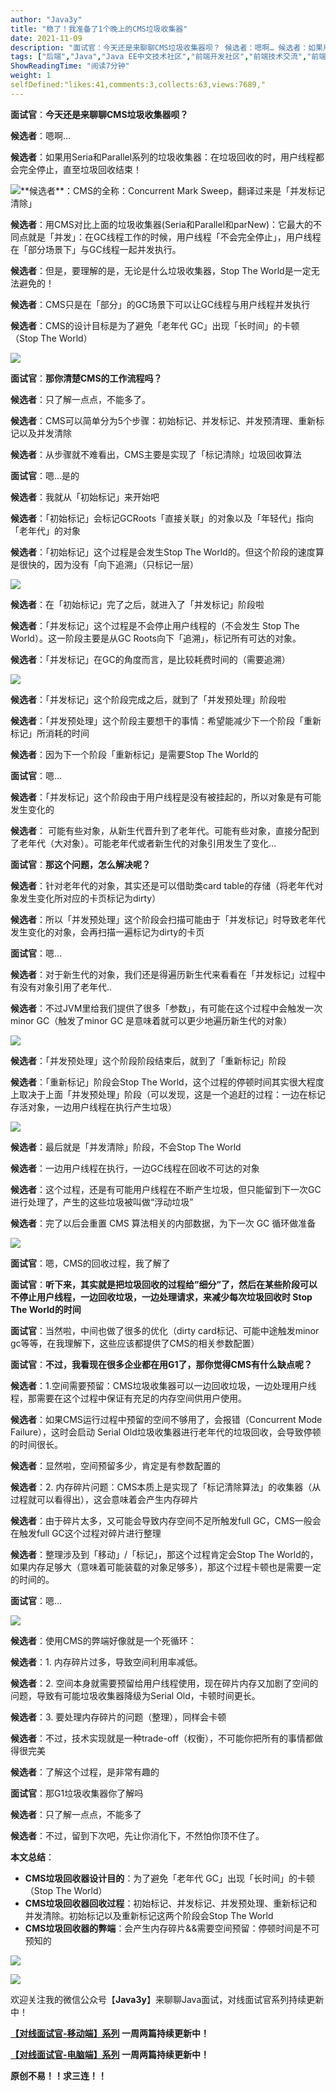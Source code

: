 ```yaml
---
author: "Java3y"
title: "稳了！我准备了1个晚上的CMS垃圾收集器"
date: 2021-11-09
description: "面试官：今天还是来聊聊CMS垃圾收集器呗？ 候选者：嗯啊… 候选者：如果用Seria和Parallel系列的垃圾收集器：在垃圾回收的时，用户线程都会完全停止，直至垃圾回收结束！ 候选者：CMS的全称："
tags: ["后端","Java","Java EE中文技术社区","前端开发社区","前端技术交流","前端框架教程","JavaScript 学习资源","CSS 技巧与最佳实践","HTML5 最新动态","前端工程师职业发展","开源前端项目","前端技术趋势"]
ShowReadingTime: "阅读7分钟"
weight: 1
selfDefined:"likes:41,comments:3,collects:63,views:7689,"
---
```

**面试官**：**今天还是来聊聊CMS垃圾收集器呗？**

**候选者**：嗯啊…

**候选者**：如果用Seria和Parallel系列的垃圾收集器：在垃圾回收的时，用户线程都会完全停止，直至垃圾回收结束！

[![](/images/jueJin/6050a2103a01429.png)](https://link.juejin.cn?target=https%3A%2F%2Ftva1.sinaimg.cn%2Flarge%2F008i3skNgy1gsl6dczaygj30qi0tmdip.jpg "https://tva1.sinaimg.cn/large/008i3skNgy1gsl6dczaygj30qi0tmdip.jpg")**候选者**：CMS的全称：Concurrent Mark Sweep，翻译过来是「并发标记清除」

**候选者**：用CMS对比上面的垃圾收集器(Seria和Parallel和parNew)：它最大的不同点就是「并发」：在GC线程工作的时候，用户线程「不会完全停止」，用户线程在「部分场景下」与GC线程一起并发执行。

**候选者**：但是，要理解的是，无论是什么垃圾收集器，Stop The World是一定无法避免的！

**候选者**：CMS只是在「部分」的GC场景下可以让GC线程与用户线程并发执行

**候选者**：CMS的设计目标是为了避免「老年代 GC」出现「长时间」的卡顿（Stop The World）

[![](/images/jueJin/20be63b78ea244d.png)](https://link.juejin.cn?target=https%3A%2F%2Ftva1.sinaimg.cn%2Flarge%2F008i3skNgy1gtvor6oo8dj60re06gwfk02.jpg "https://tva1.sinaimg.cn/large/008i3skNgy1gtvor6oo8dj60re06gwfk02.jpg")

**面试官**：**那你清楚CMS的工作流程吗？**

**候选者**：只了解一点点，不能多了。

**候选者**：CMS可以简单分为5个步骤：初始标记、并发标记、并发预清理、重新标记以及并发清除

**候选者**：从步骤就不难看出，CMS主要是实现了「标记清除」垃圾回收算法

**面试官**：嗯…是的

**候选者**：我就从「初始标记」来开始吧

**候选者**：「初始标记」会标记GCRoots「直接关联」的对象以及「年轻代」指向「老年代」的对象

**候选者**：「初始标记」这个过程是会发生Stop The World的。但这个阶段的速度算是很快的，因为没有「向下追溯」（只标记一层）

[![](/images/jueJin/f72d37274f2d487.png)](https://link.juejin.cn?target=https%3A%2F%2Ftva1.sinaimg.cn%2Flarge%2F008i3skNgy1gsm40eftqoj31ec0oi7cv.jpg "https://tva1.sinaimg.cn/large/008i3skNgy1gsm40eftqoj31ec0oi7cv.jpg")

**候选者**：在「初始标记」完了之后，就进入了「并发标记」阶段啦

**候选者**：「并发标记」这个过程是不会停止用户线程的（不会发生 Stop The World）。这一阶段主要是从GC Roots向下「追溯」，标记所有可达的对象。

**候选者**：「并发标记」在GC的角度而言，是比较耗费时间的（需要追溯）

[![](/images/jueJin/a50ecdea4efe46a.png)](https://link.juejin.cn?target=https%3A%2F%2Ftva1.sinaimg.cn%2Flarge%2F008i3skNgy1gsm40366ztj31f00o8k0g.jpg "https://tva1.sinaimg.cn/large/008i3skNgy1gsm40366ztj31f00o8k0g.jpg")

**候选者**：「并发标记」这个阶段完成之后，就到了「并发预处理」阶段啦

**候选者**：「并发预处理」这个阶段主要想干的事情：希望能减少下一个阶段「重新标记」所消耗的时间

**候选者**：因为下一个阶段「重新标记」是需要Stop The World的

**面试官**：嗯…

**候选者**：「并发标记」这个阶段由于用户线程是没有被挂起的，所以对象是有可能发生变化的

**候选者**： 可能有些对象，从新生代晋升到了老年代。可能有些对象，直接分配到了老年代（大对象）。可能老年代或者新生代的对象引用发生了变化…

**面试官**：**那这个问题，怎么解决呢？**

**候选者**：针对老年代的对象，其实还是可以借助类card table的存储（将老年代对象发生变化所对应的卡页标记为dirty）

**候选者**：所以「并发预处理」这个阶段会扫描可能由于「并发标记」时导致老年代发生变化的对象，会再扫描一遍标记为dirty的卡页

**面试官**：嗯…

**候选者**：对于新生代的对象，我们还是得遍历新生代来看看在「并发标记」过程中有没有对象引用了老年代..

**候选者**：不过JVM里给我们提供了很多「参数」，有可能在这个过程中会触发一次 minor GC（触发了minor GC 是意味着就可以更少地遍历新生代的对象）

[![](/images/jueJin/8fb44ec1721b4d9.png)](https://link.juejin.cn?target=https%3A%2F%2Ftva1.sinaimg.cn%2Flarge%2F008i3skNgy1gsm4es0t9vj31m00r0tjy.jpg "https://tva1.sinaimg.cn/large/008i3skNgy1gsm4es0t9vj31m00r0tjy.jpg")

**候选者**：「并发预处理」这个阶段阶段结束后，就到了「重新标记」阶段

**候选者**：「重新标记」阶段会Stop The World，这个过程的停顿时间其实很大程度上取决于上面「并发预处理」阶段（可以发现，这是一个追赶的过程：一边在标记存活对象，一边用户线程在执行产生垃圾）

[![](/images/jueJin/c4ae1b4231d444d.png)](https://link.juejin.cn?target=https%3A%2F%2Ftva1.sinaimg.cn%2Flarge%2F008i3skNgy1gsm4mglbrcj31ls0py47v.jpg "https://tva1.sinaimg.cn/large/008i3skNgy1gsm4mglbrcj31ls0py47v.jpg")

**候选者**：最后就是「并发清除」阶段，不会Stop The World

**候选者**：一边用户线程在执行，一边GC线程在回收不可达的对象

**候选者**：这个过程，还是有可能用户线程在不断产生垃圾，但只能留到下一次GC 进行处理了，产生的这些垃圾被叫做“浮动垃圾”

**候选者**：完了以后会重置 CMS 算法相关的内部数据，为下一次 GC 循环做准备

[![](/images/jueJin/7fc8672a3229474.png)](https://link.juejin.cn?target=https%3A%2F%2Ftva1.sinaimg.cn%2Flarge%2F008i3skNgy1gsm4pj0fc6j31n40re13a.jpg "https://tva1.sinaimg.cn/large/008i3skNgy1gsm4pj0fc6j31n40re13a.jpg")

**面试官**：嗯，CMS的回收过程，我了解了

**面试官**：**听下来，其实就是把垃圾回收的过程给”细分”了，然后在某些阶段可以不停止用户线程，一边回收垃圾，一边处理请求，来减少每次垃圾回收时 Stop The World的时间**

**面试官**：当然啦，中间也做了很多的优化（dirty card标记、可能中途触发minor gc等等，在我理解下，这些应该都提供了CMS的相关参数配置）

**面试官**：**不过，我看现在很多企业都在用G1了，那你觉得CMS有什么缺点呢？**

**候选者**：1.空间需要预留：CMS垃圾收集器可以一边回收垃圾，一边处理用户线程，那需要在这个过程中保证有充足的内存空间供用户使用。

**候选者**：如果CMS运行过程中预留的空间不够用了，会报错（Concurrent Mode Failure），这时会启动 Serial Old垃圾收集器进行老年代的垃圾回收，会导致停顿的时间很长。

**候选者**：显然啦，空间预留多少，肯定是有参数配置的

**候选者**：2. 内存碎片问题：CMS本质上是实现了「标记清除算法」的收集器（从过程就可以看得出），这会意味着会产生内存碎片

**候选者**：由于碎片太多，又可能会导致内存空间不足所触发full GC，CMS一般会在触发full GC这个过程对碎片进行整理

**候选者**：整理涉及到「移动」/「标记」，那这个过程肯定会Stop The World的，如果内存足够大（意味着可能装载的对象足够多），那这个过程卡顿也是需要一定的时间的。

**面试官**：嗯…

[![](/images/jueJin/96b6d1ad10c84bf.png)](https://link.juejin.cn?target=https%3A%2F%2Ftva1.sinaimg.cn%2Flarge%2F008i3skNgy1gtysjs3tzoj60nm076q3e02.jpg "https://tva1.sinaimg.cn/large/008i3skNgy1gtysjs3tzoj60nm076q3e02.jpg")

**候选者**：使用CMS的弊端好像就是一个死循环：

**候选者**：1. 内存碎片过多，导致空间利用率减低。

**候选者**：2. 空间本身就需要预留给用户线程使用，现在碎片内存又加剧了空间的问题，导致有可能垃圾收集器降级为Serial Old，卡顿时间更长。

**候选者**：3. 要处理内存碎片的问题（整理），同样会卡顿

**候选者**：不过，技术实现就是一种trade-off（权衡），不可能你把所有的事情都做得很完美

**候选者**：了解这个过程，是非常有趣的

**面试官**：那G1垃圾收集器你了解吗

**候选者**：只了解一点点，不能多了

**候选者**：不过，留到下次吧，先让你消化下，不然怕你顶不住了。

**本文总结**：

*   **CMS垃圾回收器设计目的**：为了避免「老年代 GC」出现「长时间」的卡顿（Stop The World）
*   **CMS垃圾回收器回收过程**：初始标记、并发标记、并发预处理、重新标记和并发清除。初始标记以及重新标记这两个阶段会Stop The World
*   **CMS垃圾回收器的弊端**：会产生内存碎片&&需要空间预留：停顿时间是不可预知的

[![](/images/jueJin/cab17265798a4db.png)](https://link.juejin.cn?target=https%3A%2F%2Ftva1.sinaimg.cn%2Flarge%2F008i3skNgy1gsmdclmzxyj30u01y8k8q.jpg "https://tva1.sinaimg.cn/large/008i3skNgy1gsmdclmzxyj30u01y8k8q.jpg")

[![](/images/jueJin/127a25767665477.png)](https://link.juejin.cn?target=https%3A%2F%2Ftva1.sinaimg.cn%2Flarge%2F008i3skNgy1gtnap1q52rj61400mitb602.jpg "https://tva1.sinaimg.cn/large/008i3skNgy1gtnap1q52rj61400mitb602.jpg")

欢迎关注我的微信公众号【**Java3y**】来聊聊Java面试，对线面试官系列持续更新中！

**[【对线面试官-移动端】系列](https://link.juejin.cn?target=https%3A%2F%2Fmp.weixin.qq.com%2Fmp%2Fappmsgalbum%3F__biz%3DMzU4NzA3MTc5Mg%3D%3D%26action%3Dgetalbum%26album_id%3D1657204970858872832%23wechat_redirect "https://mp.weixin.qq.com/mp/appmsgalbum?__biz=MzU4NzA3MTc5Mg==&action=getalbum&album_id=1657204970858872832#wechat_redirect") 一周两篇持续更新中！**

**[【对线面试官-电脑端】系列](https://link.juejin.cn?target=http%3A%2F%2Fjavainterview.gitee.io%2Fluffy%2F "http://javainterview.gitee.io/luffy/") 一周两篇持续更新中！**

**原创不易！！求三连！！**